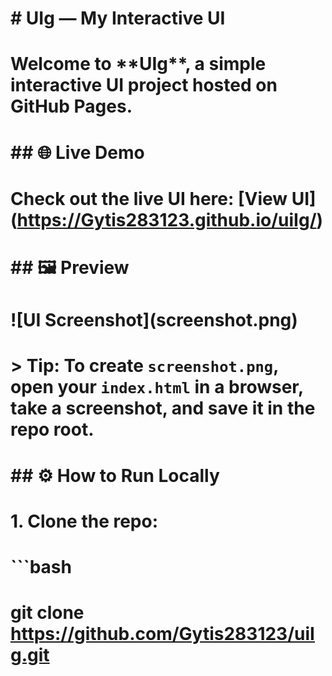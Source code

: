 # \# UIg — My Interactive UI

# 

# Welcome to \*\*UIg\*\*, a simple interactive UI project hosted on GitHub Pages.

# 

# \## 🌐 Live Demo

# 

# Check out the live UI here: \[View UI](https://Gytis283123.github.io/uiIg/)

# 

# \## 🖼️ Preview

# 

# !\[UI Screenshot](screenshot.png)

# 

# > Tip: To create `screenshot.png`, open your `index.html` in a browser, take a screenshot, and save it in the repo root.

# 

# \## ⚙️ How to Run Locally

# 

# 1\. Clone the repo:

# ```bash

# git clone https://github.com/Gytis283123/uiIg.git

